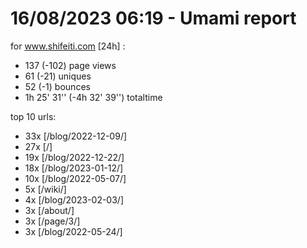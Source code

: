 # 16/08/2023 06:19 - Umami report
for www.shifeiti.com [24h] :

 - 137 (-102) page views
 - 61 (-21) uniques
 - 52 (-1) bounces
 - 1h 25' 31'' (-4h 32' 39'') totaltime


top 10 urls:
 - 33x [/blog/2022-12-09/]
 - 27x [/]
 - 19x [/blog/2022-12-22/]
 - 18x [/blog/2023-01-12/]
 - 10x [/blog/2022-05-07/]
 - 5x [/wiki/]
 - 4x [/blog/2023-02-03/]
 - 3x [/about/]
 - 3x [/page/3/]
 - 3x [/blog/2022-05-24/]


